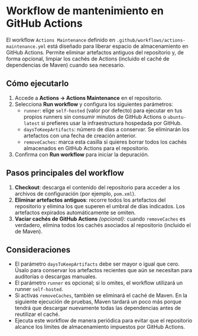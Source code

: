 # Workflow de mantenimiento en GitHub Actions

El workflow `Actions Maintenance` definido en `.github/workflows/actions-maintenance.yml` está diseñado para liberar espacio de
almacenamiento en GitHub Actions. Permite eliminar artefactos antiguos del repositorio y, de forma opcional, limpiar los cachés
de Actions (incluido el caché de dependencias de Maven) cuando sea necesario.

## Cómo ejecutarlo

1. Accede a **Actions → Actions Maintenance** en el repositorio.
2. Selecciona **Run workflow** y configura los siguientes parámetros:
   - `runner`: elige `self-hosted` (valor por defecto) para ejecutar en tus propios runners sin consumir minutos de GitHub Actions o `ubuntu-latest` si prefieres usar la infraestructura hospedada por GitHub.
   - `daysToKeepArtifacts`: número de días a conservar. Se eliminarán los artefactos con una fecha de creación anterior.
   - `removeCaches`: marca esta casilla si quieres borrar todos los cachés almacenados en GitHub Actions para el repositorio.
3. Confirma con **Run workflow** para iniciar la depuración.

## Pasos principales del workflow

1. **Checkout**: descarga el contenido del repositorio para acceder a los archivos de configuración (por ejemplo, `pom.xml`).
2. **Eliminar artefactos antiguos**: recorre todos los artefactos del repositorio y elimina los que superen el umbral de días
   indicados. Los artefactos expirados automáticamente se omiten.
3. **Vaciar cachés de GitHub Actions** *(opcional)*: cuando `removeCaches` es verdadero, elimina todos los cachés asociados al
   repositorio (incluido el de Maven).

## Consideraciones

- El parámetro `daysToKeepArtifacts` debe ser mayor o igual que cero. Úsalo para conservar los artefactos recientes que aún se
necesitan para auditorías o descargas manuales.
- El parámetro `runner` es opcional; si lo omites, el workflow utilizará un runner `self-hosted`.
- Si activas `removeCaches`, también se eliminará el caché de Maven. En la siguiente ejecución de pruebas, Maven tardará un poco
más porque tendrá que descargar nuevamente todas las dependencias antes de reutilizar el caché.
- Ejecuta este workflow de manera periódica para evitar que el repositorio alcance los límites de almacenamiento impuestos por
GitHub Actions.
